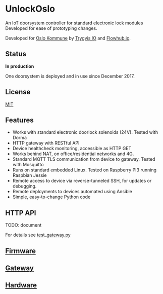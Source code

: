# UnlockOslo
An IoT doorsystem controller for standard electronic lock modules
Developed for ease of prototyping changes.

Developed for [Oslo Kommune](https://www.oslo.kommune.no/english)
by [Trygvis IO](https://trygvis.io) and [Flowhub.io](https://flowhub.io).

## Status
**In production**

One doorsystem is deployed and in use since December 2017.

## License
[MIT](./LICENSE)

## Features

* Works with standard electronic doorlock solenoids (24V). Tested with Dorma
* HTTP gateway with RESTful API
* Device healthcheck monitoring, accessible as HTTP GET
* Works behind NAT, on office/residential networks and 4G.
* Standard MQTT TLS communication from device to gateway. Tested with Mosquitto
* Runs on standard embedded Linux. Tested on Raspberry PI3 running Raspbian Jessie
* Remote access to device via reverse-tunneled SSH, for updates or debugging.
* Remote deployments to devices automated using Ansible
* Simple, easy-to-change Python code

## HTTP API

TODO: document

For details see [test_gateway.py](./gateway/test_gateway.py)


## [Firmware](./firmware)

## [Gateway](./gateway)

## [Hardware](./hardware)

